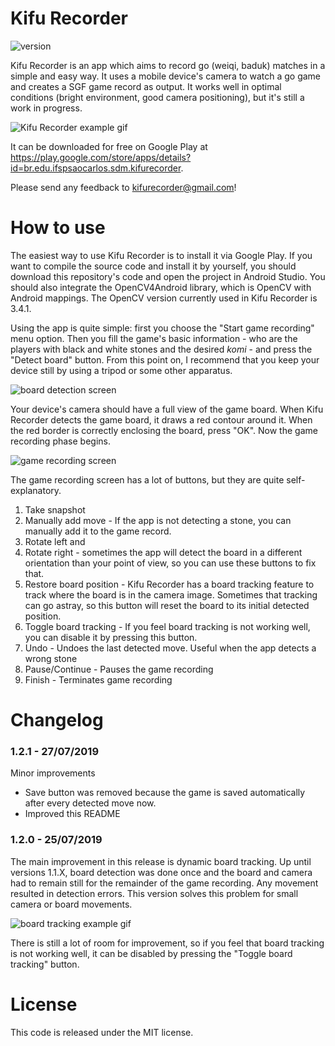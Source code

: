 Kifu Recorder
=============

![version](https://img.shields.io/badge/version-1.2.0-green)

Kifu Recorder is an app which aims to record go (weiqi, baduk) matches in a
simple and easy way. It uses a mobile device's camera to watch a go game and
creates a SGF game record as output. It works well in optimal conditions
(bright environment, good camera positioning), but it's still a work in
progress.

![Kifu Recorder example gif](https://github.com/leonardost/kifu-recorder/blob/master/readme/kifu_recorder_example.gif)

It can be downloaded for free on Google Play at
https://play.google.com/store/apps/details?id=br.edu.ifspsaocarlos.sdm.kifurecorder.

Please send any feedback to kifurecorder@gmail.com!

How to use
==========

The easiest way to use Kifu Recorder is to install it via Google Play. If you
want to compile the source code and install it by yourself, you should download
this repository's code and open the project in Android Studio. You should also
integrate the OpenCV4Android library, which is OpenCV with Android mappings.
The OpenCV version currently used in Kifu Recorder is 3.4.1.

Using the app is quite simple: first you choose the "Start game recording"
menu option. Then you fill the game's basic information - who are the players
with black and white stones and the desired _komi_ - and press the "Detect
board" button. From this point on, I recommend that you keep your device still
by using a tripod or some other apparatus.

![board detection screen](https://github.com/leonardost/kifu-recorder/blob/master/readme/board_detection_screen.jpg)

Your device's camera should have a full view of the game board. When Kifu
Recorder detects the game board, it draws a red contour around it. When the red
border is correctly enclosing the board, press "OK". Now the game recording
phase begins.

![game recording screen](https://github.com/leonardost/kifu-recorder/blob/master/readme/game_recording_screen.jpg)

The game recording screen has a lot of buttons, but they are quite
self-explanatory.

1) Take snapshot
2) Manually add move - If the app is not detecting a stone, you can manually
   add it to the game record.
3) Rotate left and
4) Rotate right - sometimes the app will detect the board in a different
   orientation than your point of view, so you can use these buttons to fix
   that.
5) Restore board position - Kifu Recorder has a board tracking feature to track
   where the board is in the camera image. Sometimes that tracking can go
   astray, so this button will reset the board to its initial detected position.
6) Toggle board tracking - If you feel board tracking is not working well, you
   can disable it by pressing this button.
7) Undo - Undoes the last detected move. Useful when the app detects a wrong
   stone
8) Pause/Continue - Pauses the game recording
7) Finish - Terminates game recording

Changelog
=========

### 1.2.1 - 27/07/2019

Minor improvements

- Save button was removed because the game is saved automatically after every
  detected move now.
- Improved this README

### 1.2.0 - 25/07/2019

The main improvement in this release is dynamic board tracking. Up until
versions 1.1.X, board detection was done once and the board and camera had to
remain still for the remainder of the game recording. Any movement resulted
in detection errors. This version solves this problem for small camera or board
movements.

![board tracking example gif](https://github.com/leonardost/kifu-recorder/blob/master/readme/board_tracking.gif)

There is still a lot of room for improvement, so if you feel that board
tracking is not working well, it can be disabled by pressing the "Toggle board
tracking" button.

License
=======

This code is released under the MIT license.
